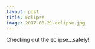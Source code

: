 ```yaml
---
layout: post
title: Eclipse
image: 2017-08-21-eclipse.jpg
---
```


Checking out the eclipse...safely!  


